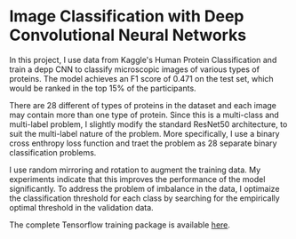 # Image Classification with Deep Convolutional Neural Networks

In this project, I use data from Kaggle's Human Protein Classification and train a depp CNN to classify microscopic images of various types of proteins. The model achieves an F1 score of 0.471 on the test set, which would be ranked in the top 15% of the participants.

There are 28 different of types of proteins in the dataset and each image may contain more than one type of protein. Since this is a multi-class and multi-label problem, I slightly modify the standard ResNet50 architecture, to suit the multi-label nature of the problem. More specifically, I use a binary cross enthropy loss function and traet the problem as 28 separate binary classification problems.

I use random mirroring and rotation to augment the training data. My experiments indicate that this improves the performance of the model significantly. To address the problem of imbalance in the data, I optimaize the classification threshold for each class by searching for the empirically optimal threshold in the validation data.

The complete Tensorflow training package is available [here](https://github.com/MiladShahidi/Kaggle-Protein-Classification/blob/master/trainer/model.py).
